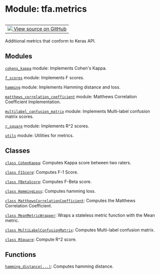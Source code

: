 <div itemscope itemtype="http://developers.google.com/ReferenceObject">
<meta itemprop="name" content="tfa.metrics" />
<meta itemprop="path" content="Stable" />
</div>

# Module: tfa.metrics


<table class="tfo-notebook-buttons tfo-api" align="left">

<td>
  <a target="_blank" href="https://github.com/tensorflow/addons/tree/r0.7/tensorflow_addons/metrics/__init__.py">
    <img src="https://www.tensorflow.org/images/GitHub-Mark-32px.png" />
    View source on GitHub
  </a>
</td></table>



Additional metrics that conform to Keras API.



## Modules

[`cohens_kappa`](../tfa/metrics/cohens_kappa.md) module: Implements Cohen's Kappa.

[`f_scores`](../tfa/metrics/f_scores.md) module: Implements F scores.

[`hamming`](../tfa/metrics/hamming.md) module: Implements Hamming distance and loss.

[`matthews_correlation_coefficient`](../tfa/metrics/matthews_correlation_coefficient.md) module: Matthews Correlation Coefficient Implementation.

[`multilabel_confusion_matrix`](../tfa/metrics/multilabel_confusion_matrix.md) module: Implements Multi-label confusion matrix scores.

[`r_square`](../tfa/metrics/r_square.md) module: Implements R^2 scores.

[`utils`](../tfa/metrics/utils.md) module: Utilities for metrics.

## Classes

[`class CohenKappa`](../tfa/metrics/CohenKappa.md): Computes Kappa score between two raters.

[`class F1Score`](../tfa/metrics/F1Score.md): Computes F-1 Score.

[`class FBetaScore`](../tfa/metrics/FBetaScore.md): Computes F-Beta score.

[`class HammingLoss`](../tfa/metrics/HammingLoss.md): Computes hamming loss.

[`class MatthewsCorrelationCoefficient`](../tfa/metrics/MatthewsCorrelationCoefficient.md): Computes the Matthews Correlation Coefficient.

[`class MeanMetricWrapper`](../tfa/metrics/MeanMetricWrapper.md): Wraps a stateless metric function with the Mean metric.

[`class MultiLabelConfusionMatrix`](../tfa/metrics/MultiLabelConfusionMatrix.md): Computes Multi-label confusion matrix.

[`class RSquare`](../tfa/metrics/RSquare.md): Compute R^2 score.

## Functions

[`hamming_distance(...)`](../tfa/metrics/hamming_distance.md): Computes hamming distance.



